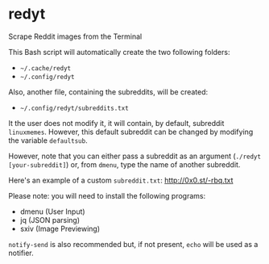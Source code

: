 # redyt
Scrape Reddit images from the Terminal

This Bash script will automatically create the two following folders:
  - `~/.cache/redyt`
  - `~/.config/redyt`

Also, another file, containing the subreddits, will be created:
    
  - `~/.config/redyt/subreddits.txt`

It the user does not modify it, it will contain, by default, subreddit `linuxmemes`.
However, this default subreddit can be changed by modifying the variable `defaultsub`.

However, note that you can either pass a subreddit as an argument (`./redyt [your-subreddit]`) 
or, from `dmenu`, type the name of another subreddit.

Here's an example of a custom `subreddit.txt`: http://0x0.st/-rbq.txt

Please note: you will need to install the following programs:
  - dmenu (User Input)
  - jq (JSON parsing)
  - sxiv (Image Previewing)

`notify-send` is also recommended but, if not present, `echo` will be used as a notifier.
